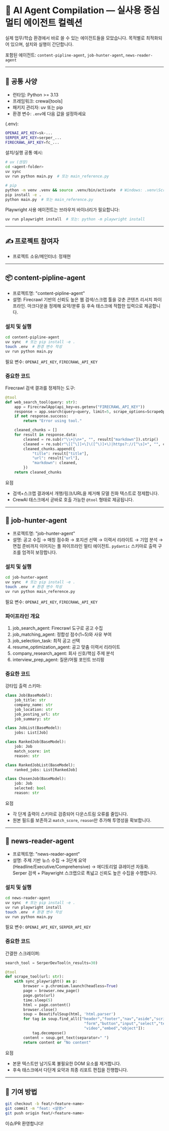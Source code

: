 # 🧠 AI Agent Compilation — 실사용 중심 멀티 에이전트 컬렉션

실제 업무/학습 환경에서 바로 쓸 수 있는 에이전트들을 모았습니다. 목적별로 최적화되어 있으며, 설치와 실행이 간단합니다.

포함된 에이전트: `content-pipline-agent`, `job-hunter-agent`, `news-reader-agent`

---

## 🚀 공통 사양

- 런타임: Python >= 3.13
- 프레임워크: crewai[tools]
- 패키지 관리자: uv 또는 pip
- 환경 변수: `.env`에 다음 값을 설정하세요

(.env):

```bash
OPENAI_API_KEY=sk-...
SERPER_API_KEY=serper_...
FIRECRAWL_API_KEY=fc_...
```

설치/실행 공통 예시:

```bash
# uv (권장)
cd <agent-folder>
uv sync
uv run python main.py  # 또는 main_reference.py

# pip
python -m venv .venv && source .venv/bin/activate  # Windows: .venv\Scripts\activate
pip install -e .
python main.py  # 또는 main_reference.py
```

Playwright 사용 에이전트는 브라우저 바이너리가 필요합니다:

```bash
uv run playwright install  # 또는: python -m playwright install
```

---

## ✍️ 프로젝트 참여자

- 프로젝트 소유/메인터너: 정재현

---

## 📦 content-pipline-agent

- 프로젝트명: "content-pipline-agent"
- 설명: Firecrawl 기반의 신뢰도 높은 웹 검색/스크랩 툴을 갖춘 콘텐츠 리서치 파이프라인. 마크다운을 정제해 요약/분류 등 후속 태스크에 적합한 입력으로 제공합니다.

### 설치 및 실행

```bash
cd content-pipline-agent
uv sync  # 또는 pip install -e .
touch .env  # 환경 변수 작성
uv run python main.py
```

필요 변수: `OPENAI_API_KEY`, `FIRECRAWL_API_KEY`

### 중요한 코드

Firecrawl 검색 결과를 정제하는 도구:

```python
@tool
def web_search_tool(query: str):
    app = FirecrawlApp(api_key=os.getenv("FIRECRAWL_API_KEY"))
    response = app.search(query=query, limit=5, scrape_options=ScrapeOptions(formats=["markdown"]))
    if not response.success:
        return "Error using tool."

    cleaned_chunks = []
    for result in response.data:
        cleaned = re.sub(r"\\+|\n+", "", result["markdown"]).strip()
        cleaned = re.sub(r"\[[^\]]+\]\([^\)]+\)|https?://[^\s]+", "", cleaned)
        cleaned_chunks.append({
            "title": result["title"],
            "url": result["url"],
            "markdown": cleaned,
        })
    return cleaned_chunks
```

요점

- 검색+스크랩 결과에서 개행/링크/URL을 제거해 모델 친화 텍스트로 정제합니다.
- CrewAI 태스크에서 곧바로 호출 가능한 `@tool` 형태로 제공됩니다.

---

## 💼 job-hunter-agent

- 프로젝트명: "job-hunter-agent"
- 설명: 공고 수집 → 매칭 점수화 → 포지션 선택 → 이력서 리라이트 → 기업 분석 → 면접 준비까지 이어지는 풀 파이프라인 멀티 에이전트. `pydantic` 스키마로 출력 구조를 엄격히 보장합니다.

### 설치 및 실행

```bash
cd job-hunter-agent
uv sync  # 또는 pip install -e .
touch .env  # 환경 변수 작성
uv run python main_reference.py
```

필요 변수: `OPENAI_API_KEY`, `FIRECRAWL_API_KEY`

### 파이프라인 개요

1. job_search_agent: Firecrawl 도구로 공고 수집
2. job_matching_agent: 정합성 점수(1~5)와 사유 부여
3. job_selection_task: 최적 공고 선택
4. resume_optimization_agent: 공고 맞춤 이력서 리라이트
5. company_research_agent: 회사 신호/핵심 주제 분석
6. interview_prep_agent: 질문/어필 포인트 브리핑

### 중요한 코드

강타입 출력 스키마:

```python
class Job(BaseModel):
    job_title: str
    company_name: str
    job_location: str
    job_posting_url: str
    job_summary: str

class JobList(BaseModel):
    jobs: List[Job]

class RankedJob(BaseModel):
    job: Job
    match_score: int
    reason: str

class RankedJobList(BaseModel):
    ranked_jobs: List[RankedJob]

class ChosenJob(BaseModel):
    job: Job
    selected: bool
    reason: str
```

요점

- 각 단계 출력이 스키마로 검증되어 다운스트림 오류를 줄입니다.
- 원본 필드를 보존하고 `match_score`, `reason`만 추가해 투명성을 확보합니다.

---

## 📰 news-reader-agent

- 프로젝트명: "news-reader-agent"
- 설명: 주제 기반 뉴스 수집 → 3단계 요약(Headline/Executive/Comprehensive) → 에디토리얼 큐레이션 자동화. Serper 검색 + Playwright 스크랩으로 폭넓고 신뢰도 높은 수집을 수행합니다.

### 설치 및 실행

```bash
cd news-reader-agent
uv sync  # 또는 pip install -e .
uv run playwright install
touch .env  # 환경 변수 작성
uv run python main.py
```

필요 변수: `OPENAI_API_KEY`, `SERPER_API_KEY`

### 중요한 코드

간결한 스크레이퍼:

```python
search_tool = SerperDevTool(n_results=30)

@tool
def scrape_tool(url: str):
    with sync_playwright() as p:
        browser = p.chromium.launch(headless=True)
        page = browser.new_page()
        page.goto(url)
        time.sleep(5)
        html = page.content()
        browser.close()
        soup = BeautifulSoup(html, 'html.parser')
        for tag in soup.find_all(["header","footer","nav","aside","script","style","noscript","iframe",
                                   "form","button","input","select","textarea","img","svg","canvas","audio",
                                   "video","embed","object"]):
            tag.decompose()
        content = soup.get_text(separator=" ")
        return content or "No content"
```

요점

- 본문 텍스트만 남기도록 불필요한 DOM 요소를 제거합니다.
- 후속 태스크에서 다단계 요약과 최종 리포트 편집을 진행합니다.

---

## 🙌 기여 방법

```bash
git checkout -b feat/<feature-name>
git commit -m "feat: <설명>"
git push origin feat/<feature-name>
```

이슈/PR 환영합니다!
